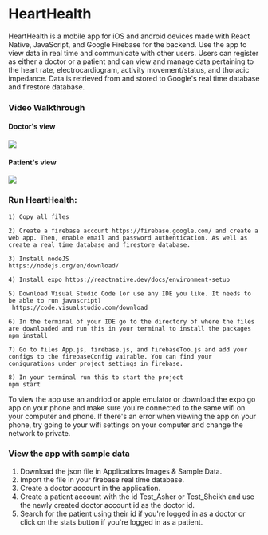 # HeartHealth
HeartHealth is a mobile app for iOS and android devices made with React Native, JavaScript, and Google Firebase for the backend. Use the app to view data in real time and communicate with other users. Users can register as either a doctor or a patient and can view and manage data pertaining to the heart rate, electrocardiogram, activity movement/status, and thoracic impedance. Data is retrieved from and stored to Google's real time database and firestore database.

### Video Walkthrough

#### Doctor's view

![](https://i.imgur.com/WdSayNR.gif)



#### Patient's view

![](https://i.imgur.com/Vs6yPd3.gif)


### Run HeartHealth:

	1) Copy all files

	2) Create a firebase account https://firebase.google.com/ and create a web app. Then, enable email and password authentication. As well as create a real time database and firestore database.
	
	3) Install nodeJS 
	https://nodejs.org/en/download/

	4) Install expo https://reactnative.dev/docs/environment-setup
  
	5) Download Visual Studio Code (or use any IDE you like. It needs to be able to run javascript)
	 https://code.visualstudio.com/download

	6) In the terminal of your IDE go to the directory of where the files are downloaded and run this in your terminal to install the packages
	npm install
	
	7) Go to files App.js, firebase.js, and firebaseToo.js and add your configs to the firebaseConfig vairable. You can find your conigurations under project settings in firebase.
	
	8) In your terminal run this to start the project
	npm start

To view the app use an andriod or apple emulator or download the expo go app on your phone and make sure you're connected to the same wifi on your computer and phone. If there's an error when viewing the app on your phone, try going to your wifi settings on your computer and change the network to private. 


### View the app with sample data
1) Download the json file in Applications Images & Sample Data.
2) Import the file in your firebase real time database.
3) Create a doctor account in the application.
4) Create a patient account with the id Test_Asher or Test_Sheikh and use the newly created doctor account id as the doctor id.
5) Search for the patient using their id if you're logged in as a doctor or click on the stats button if you're logged in as a patient.
